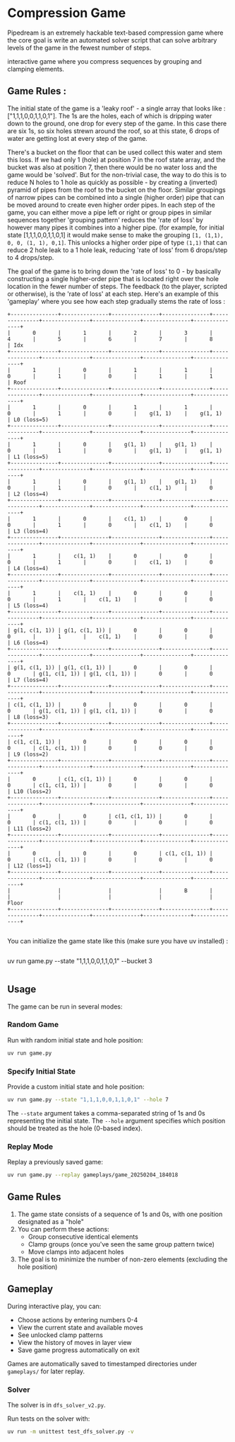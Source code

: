 # Compression Game

Pipedream is an extremely hackable text-based compression game where the core goal is write an automated solver script that can solve arbitrary levels of the game in the fewest number of steps.

interactive game where you compress sequences by grouping and clamping elements.

## Game Rules : 

The initial state of the game is a 'leaky roof' - a single array that looks like : ["1,1,1,0,0,1,1,0,1"]. The 1s are the holes, each of which is dripping water down to the ground, one drop for every step of the game. In this case there are six 1s, so six holes strewn around the roof, so at this state, 6 drops of water are getting lost at every step of the game. 

There's a bucket on the floor that can be used collect this water and stem this loss. If we had only 1 (hole) at position 7 in the roof state array, and the bucket was also at position 7, then there would be no water loss and the game would be 'solved'. But for the non-trivial case, the way to do this is to reduce N holes to 1 hole as quickly as possible - by creating a (inverted) pyramid of pipes from the roof to the bucket on the floor. Similar groupings of narrow pipes can be combined into a single (higher order) pipe that can be moved around to create even higher order pipes. In each step of the game, you can either move a pipe left or right or group pipes in similar sequences together  'grouping pattern' reduces the 'rate of loss' by however many pipes it combines into a higher pipe. (for example, for initial state [1,1,1,0,0,1,1,0,1] it would make sense to make the grouping `[1, (1,1), 0, 0, (1, 1), 0,1]`. This unlocks a higher order pipe of type `(1,1)` that can reduce 2 hole leak to a 1 hole leak, reducing 'rate of loss' from 6 drops/step to 4 drops/step.

The goal of the game is to bring down the 'rate of loss' to 0 - by basically constructing a single higher-order pipe that is located right over the hole location in the fewer number of steps. The feedback (to the player, scripted or otherwise), is the 'rate of loss' at each step. Here's an example of this 'gameplay' where you see how each step gradually stems the rate of loss :

```
+---------------+---------------+---------------+---------------+---------------+---------------+---------------+---------------+---------------+
|       0       |       1       |       2       |       3       |       4       |       5       |       6       |       7       |       8       | Idx
+---------------+---------------+---------------+---------------+---------------+---------------+---------------+---------------+---------------+
|       1       |       0       |       1       |       1       |       0       |       1       |       0       |       1       |       1       | Roof
+---------------+---------------+---------------+---------------+---------------+---------------+---------------+---------------+---------------+
|       1       |       0       |       1       |       1       |       0       |       1       |       0       |    g(1, 1)    |    g(1, 1)    | L0 (loss=5)
+---------------+---------------+---------------+---------------+---------------+---------------+---------------+---------------+---------------+
|       1       |       0       |    g(1, 1)    |    g(1, 1)    |       0       |       1       |       0       |    g(1, 1)    |    g(1, 1)    | L1 (loss=5)
+---------------+---------------+---------------+---------------+---------------+---------------+---------------+---------------+---------------+
|       1       |       0       |    g(1, 1)    |    g(1, 1)    |       0       |       1       |       0       |    c(1, 1)    |       0       | L2 (loss=4)
+---------------+---------------+---------------+---------------+---------------+---------------+---------------+---------------+---------------+
|       1       |       0       |    c(1, 1)    |       0       |       0       |       1       |       0       |    c(1, 1)    |       0       | L3 (loss=4)
+---------------+---------------+---------------+---------------+---------------+---------------+---------------+---------------+---------------+
|       1       |    c(1, 1)    |       0       |       0       |       0       |       1       |       0       |    c(1, 1)    |       0       | L4 (loss=4)
+---------------+---------------+---------------+---------------+---------------+---------------+---------------+---------------+---------------+
|       1       |    c(1, 1)    |       0       |       0       |       0       |       1       |    c(1, 1)    |       0       |       0       | L5 (loss=4)
+---------------+---------------+---------------+---------------+---------------+---------------+---------------+---------------+---------------+
| g(1, c(1, 1)) | g(1, c(1, 1)) |       0       |       0       |       0       |       1       |    c(1, 1)    |       0       |       0       | L6 (loss=4)
+---------------+---------------+---------------+---------------+---------------+---------------+---------------+---------------+---------------+
| g(1, c(1, 1)) | g(1, c(1, 1)) |       0       |       0       |       0       | g(1, c(1, 1)) | g(1, c(1, 1)) |       0       |       0       | L7 (loss=4)
+---------------+---------------+---------------+---------------+---------------+---------------+---------------+---------------+---------------+
| c(1, c(1, 1)) |       0       |       0       |       0       |       0       | g(1, c(1, 1)) | g(1, c(1, 1)) |       0       |       0       | L8 (loss=3)
+---------------+---------------+---------------+---------------+---------------+---------------+---------------+---------------+---------------+
| c(1, c(1, 1)) |       0       |       0       |       0       |       0       | c(1, c(1, 1)) |       0       |       0       |       0       | L9 (loss=2)
+---------------+---------------+---------------+---------------+---------------+---------------+---------------+---------------+---------------+
|       0       | c(1, c(1, 1)) |       0       |       0       |       0       | c(1, c(1, 1)) |       0       |       0       |       0       | L10 (loss=2)
+---------------+---------------+---------------+---------------+---------------+---------------+---------------+---------------+---------------+
|       0       |       0       | c(1, c(1, 1)) |       0       |       0       | c(1, c(1, 1)) |       0       |       0       |       0       | L11 (loss=2)
+---------------+---------------+---------------+---------------+---------------+---------------+---------------+---------------+---------------+
|       0       |       0       |       0       | c(1, c(1, 1)) |       0       | c(1, c(1, 1)) |       0       |       0       |       0       | L12 (loss=1)
+---------------+---------------+---------------+---------------+---------------+---------------+---------------+---------------+---------------+
|               |               |               |       B       |               |               |               |               |               | Floor
+---------------+---------------+---------------+---------------+---------------+---------------+---------------+---------------+---------------+
```
```
```

You can initialize the game state like this (make sure you have uv installed) :

```bash
```
uv run game.py --state "1,1,1,0,0,1,1,0,1" --bucket 3
```
```


## Usage

The game can be run in several modes:

### Random Game

Run with random initial state and hole position:

```bash
uv run game.py
```

### Specify Initial State

Provide a custom initial state and hole position:

```bash
uv run game.py --state "1,1,1,0,0,1,1,0,1" --hole 7
```

The `--state` argument takes a comma-separated string of 1s and 0s representing the initial state.
The `--hole` argument specifies which position should be treated as the hole (0-based index).

### Replay Mode

Replay a previously saved game:

```bash
uv run game.py --replay gameplays/game_20250204_184018
```

## Game Rules

1. The game state consists of a sequence of 1s and 0s, with one position designated as a "hole"
2. You can perform these actions:
   - Group consecutive identical elements
   - Clamp groups (once you've seen the same group pattern twice)
   - Move clamps into adjacent holes
3. The goal is to minimize the number of non-zero elements (excluding the hole position)

## Gameplay

During interactive play, you can:
- Choose actions by entering numbers 0-4
- View the current state and available moves
- See unlocked clamp patterns
- View the history of moves in layer view
- Save game progress automatically on exit

Games are automatically saved to timestamped directories under `gameplays/` for later replay.


### Solver

The solver is in `dfs_solver_v2.py`.

Run tests on the solver with:

```bash
uv run -m unittest test_dfs_solver.py -v
```
